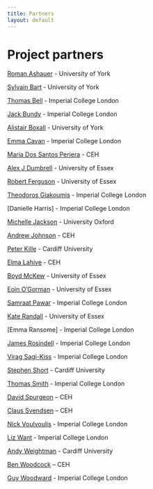 ```yaml
---
title: Partners
layout: default
---
```


# Project partners

[Roman Ashauer](https://pure.york.ac.uk/portal/en/researchers/roman-ashauer(35483266-89d9-48bd-88ff-30c1d8b933ed).html) - University of York

[Sylvain Bart](https://pure.york.ac.uk/portal/en/researchers/sylvain-marcel-bart(30eb8cea-53ed-4276-8fc9-965ae313c0b1).html) - University of York

[Thomas Bell](https://www.imperial.ac.uk/people/thomas.bell) - Imperial College London

[Jack Bundy](https://www.imperial.ac.uk/people/j.bundy) - Imperial College London

[Alistair Boxall](https://www.york.ac.uk/environment/our-staff/alistair-boxall/) - University of York

[Emma Cavan](https://www.imperial.ac.uk/people/e.cavan) - Imperial College London

[Maria Dos Santos Periera](https://www.ceh.ac.uk/staff/m-glória-dos-santos-pereira) - CEH

[Alex J Dumbrell](https://www.essex.ac.uk/people/dumbr85003/alex-dumbrell) - University of Essex

[Robert Ferguson](https://www.essex.ac.uk/people/fergu10501/robert-ferguson) - University of Essex

[Theodoros Giakoumis](https://www.imperial.ac.uk/people/theodoros.giakoumis13) - Imperial College London

[Danielle Harris] - Imperial College London

[Michelle Jackson](https://www.zoo.ox.ac.uk/people/dr-michelle-jackson) - University Oxford

[Andrew Johnson](https://www.ceh.ac.uk/staff/andrew-johnson) - CEH

[Peter Kille](https://sites.cardiff.ac.uk/kille-morgan/the-team/profpkille/) - Cardiff University

[Elma Lahive](https://www.ceh.ac.uk/staff/elma-lahive) - CEH

[Boyd McKew](https://www.essex.ac.uk/people/mckew22805/boyd-mckew) - University of Essex

[Eoin O’Gorman](https://www.essex.ac.uk/people/ogorm99208/eoin-o-gorman) - University of Essex

[Samraat Pawar](https://www.imperial.ac.uk/people/s.pawar) - Imperial College London

[Kate Randall](https://www.essex.ac.uk/people/randa81609/kate-randall) - University of Essex

[Emma Ransome] - Imperial College London

[James Rosindell](https://www.imperial.ac.uk/people/j.rosindell) - Imperial College London

[Virag Sagi-Kiss](https://www.researchgate.net/profile/Virag_Sagi-Kiss) - Imperial College London

[Stephen Short](https://sites.cardiff.ac.uk/kille-morgan/the-team/dr-stephen-short/) - Cardiff University

[Thomas Smith](https://www.imperial.ac.uk/people/thomas.smith1) - Imperial College London

[David Spurgeon](https://www.ceh.ac.uk/staff/david-spurgeon) – CEH

[Claus Svendsen](https://www.ceh.ac.uk/staff/claus-svendsen) – CEH

[Nick Voulvoulis](https://www.imperial.ac.uk/people/n.voulvoulis) - Imperial College London

[Liz Want](https://www.imperial.ac.uk/people/e.want) - Imperial College London

[Andy Weightman](https://www.cardiff.ac.uk/people/view/81310-weightman-andy) - Cardiff University

[Ben Woodcock](https://www.ceh.ac.uk/staff/ben-woodcock) – CEH

[Guy Woodward](https://www.imperial.ac.uk/people/guy.woodward) - Imperial College London
